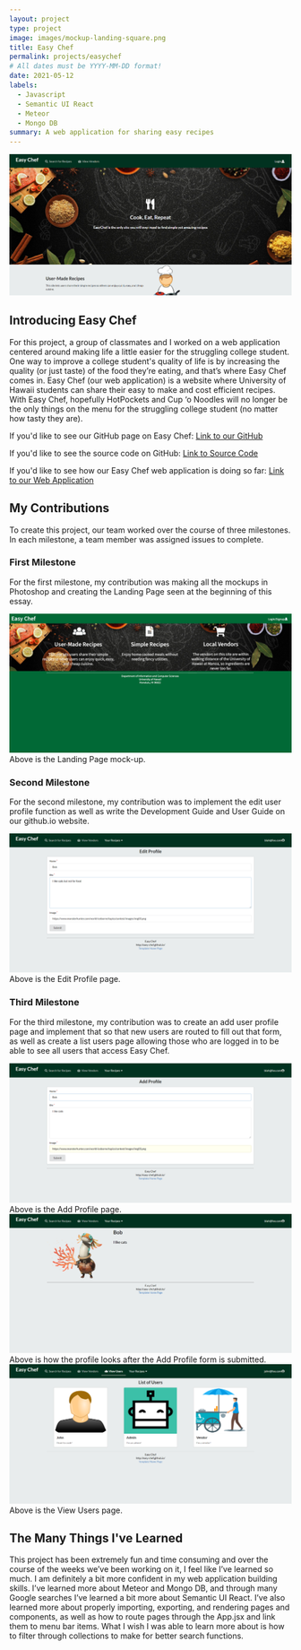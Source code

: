 ```yaml
---
layout: project
type: project
image: images/mockup-landing-square.png
title: Easy Chef
permalink: projects/easychef
# All dates must be YYYY-MM-DD format!
date: 2021-05-12
labels:
  - Javascript
  - Semantic UI React
  - Meteor
  - Mongo DB
summary: A web application for sharing easy recipes
---
```


<img class="ui image" src="../images/easyChefLanding.png">

## Introducing Easy Chef

For this project, a group of classmates and I worked on a web application centered around making life a little easier for the struggling college student.  One way to improve a college student's quality of life is by increasing the quality (or just taste) of the food they’re eating, and that’s where Easy Chef comes in.  Easy Chef (our web application) is a website where University of Hawaii students can share their easy to make and cost efficient recipes.  With Easy Chef, hopefully HotPockets and Cup ‘o Noodles will no longer be the only things on the menu for the struggling college student (no matter how tasty they are).

If you'd like to see our GitHub page on Easy Chef:
[Link to our GitHub](https://easy-chef.github.io/)

If you'd like to see the source code on GitHub:
[Link to Source Code](https://github.com/easy-chef/easy-chef)

If you'd like to see how our Easy Chef web application is doing so far:
[Link to our Web Application](https://easychef.xyz/#/)

## My Contributions

To create this project, our team worked over the course of three milestones. In each milestone, a team member was assigned issues to complete. 

### First Milestone

For the first milestone, my contribution was making all the mockups in Photoshop and creating the Landing Page seen at the beginning of this essay.

<img class="ui image" src="../images/Mockup-Landing.png">
Above is the Landing Page mock-up.

### Second Milestone

For the second milestone, my contribution was to implement the edit user profile function as well as write the Development Guide and User Guide on our github.io website.

<img class="ui image" src="../images/easyChefEditProfile.png">
Above is the Edit Profile page.

### Third Milestone

For the third milestone, my contribution was to create an add user profile page and implement that so that new users are routed to fill out that form, as well as create a list users page allowing those who are logged in to be able to see all users that access Easy Chef.

<img class="ui image" src="../images/easyChefAddProfile.png">
Above is the Add Profile page.

<img class="ui image" src="../images/easyChefProfile.png">
Above is how the profile looks after the Add Profile form is submitted.

<img class="ui image" src="../images/easyChefViewUsers.png">
Above is the View Users page.

## The Many Things I've Learned

This project has been extremely fun and time consuming and over the course of the weeks we’ve been working on it, I feel like I’ve learned so much.  I am definitely a bit more confident in my web application building skills.  I’ve learned more about Meteor and Mongo DB, and through many Google searches I’ve learned a bit more about Semantic UI React.  I’ve also learned more about properly importing, exporting, and rendering pages and components, as well as how to route pages through the App.jsx and link them to menu bar items.  What I wish I was able to learn more about is how to filter through collections to make for better search functions.
